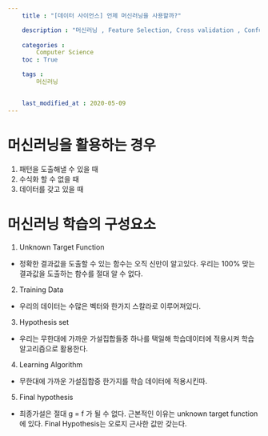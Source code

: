 ```yaml
---
    title : "[데이터 사이언스] 언제 머신러닝을 사용할까?"

    description : "머신러닝 , Feature Selection, Cross validation , Confusion matrix"
    
    categories : 
        Computer Science
    toc : True

    tags :
        머신러닝


    last_modified_at : 2020-05-09
---
```


# 머신러닝을 활용하는 경우
1. 패턴을 도출해낼 수 있을 때
2. 수식화 할 수 없을 때
3. 데이터를 갖고 있을 때

# 머신러닝 학습의 구성요소
1. Unknown Target Function
* 정확한 결과값을 도출할 수 있는 함수는 오직 신만이 알고있다. 우리는 100% 맞는 결과값을 도출하는 함수를 절대 알 수 없다.
2. Training Data
* 우리의 데이터는 수많은 벡터와 한가지 스칼라로 이루어져있다.
3. Hypothesis set
* 우리는 무한대에 가까운 가설집합들중 하나를 택일해 학습데이터에 적용시켜 학습 알고리즘으로 활용한다.
4. Learning Algorithm
* 무한대에 가까운 가설집합중 한가지를 학습 데이터에 적용시킨따.
5. Final hypothesis
* 최종가설은 절대 g = f 가 될 수 없다. 근본적인 이유는 unknown target function 에 있다. Final Hypothesis는 오로지 근사한 값만 갖는다. 
